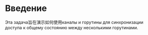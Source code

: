 # Введение

Эта задача旨在演示如何使用каналы и горутины для синхронизации доступа к общему состоянию между несколькими горутинами.
